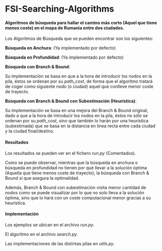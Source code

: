 # FSI-Searching-Algorithms
#### Algoritmos de búsqueda para hallar el camino más corto (Aquel que tiene menos coste) en el mapa de Rumanía entre dos ciudades.

Los Algoritmos de Búsqueda que se pueden encontrar son los siguientes:

**Búsqueda en Anchura**: (Ya implementado por defecto)

**Búsqueda en Profundidad**: (Ya implementado por defecto)

**Búsqueda con Branch & Bound**: 

Su implementación se basa en que a la hora de introducir los nodos en la pila, éstos se ordenan por su *path_cost*, de forma que el algoritmo tratará de coger como siguiente nodo (o ciudad) aquel que conlleve menor coste de trayecto.

**Búsqueda con Branch & Bound con Subestimación (Heurística)**: 

Su implementación se basa en una mejora del Branch & Bound original, dado a que a la hora de introducir los nodos en la pila, éstos no sólo se ordenan por su *path_cost*, sino que también lo harán por una heurística (subestimada) que se basa en la distancia en línea recta entre cada ciudad y la ciudad final/destino.

#### Resultados

Los resultados se pueden ver en el fichero *run.py* (Comentados). 

Como se puede observar, mientras que la búsqueda en anchura o búsqueda en profundidad no tienen por qué llevar a la solución óptima (Aquella que tiene menos coste de trayecto), la búsqueda con Branch & Bound sí que asegura la optimalidad.

Además, Branch & Bound con subestimación visita menor cantidad de nodos como se puede visualizar por lo que no solo lleva a la solución óptima, sino que lo hará con un coste computacional menor gracias a su heurística.

#### Implementación

Los ejemplos se ubican en el archivo *run.py*.

El algoritmo en el archivo *search.py*.

Las implementaciones de las distintas pilas en *utils.py*.
